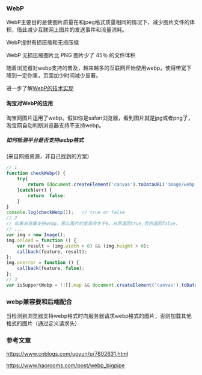 ### WebP

WebP主要目的是使图片质量在和jpeg格式质量相同的情况下，减少图片文件的体积，借此减少互联网上图片的发送事件和流量消耗。

WebP提供有损压缩和无损压缩

WebP 无损压缩图片比 PNG 图片少了 45％ 的文件体积

随着浏览器对webp支持的普及，越来越多的互联网开始使用webp，使得带宽下降到一定你里，页面加少时间减少显著。

进一步了解[WebP的技术实现](https://www.cnblogs.com/upyun/p/7813319.html)


#### 淘宝对WebP的应用
淘宝网图片运用了webp。假如你是safari浏览器，看到图片就是jpg或者png了，淘宝网自动判断浏览器支持不支持webp。

##### 如何检测平台是否支持webp格式
(来自网络资源，非自己找到的方案)
```js
// 1
function checkWebp() {
    try{
        return (document.createElement('canvas').toDataURL('image/webp').indexOf('data:image/webp') == 0);
    }catch(err) {
        return  false;
    }
}
console.log(checkWebp());   // true or false
// 2
// 如果浏览器支持webp，那么图片的宽高会大于0，从而返回true,否则返回false.
// ...
var img = new Image();
img.onload = function () {
    var result = (img.width > 0) && (img.height > 0);
    callback(feature, result);
};
img.onerror = function () {
    callback(feature, false);
};
// 3
var isSupportWebp = !![].map && document.createElement('canvas').toDataURL('image/webp').indexOf('data:image/webp') == 0;

```
### webp兼容要和后端配合
当检测到浏览器支持webp格式时向服务器请求webp格式的图片，否则加载其他格式的图片（通过定义请求头）





### 参考文章
https://www.cnblogs.com/upyun/p/7802631.html

https://www.haorooms.com/post/webp_bigpipe